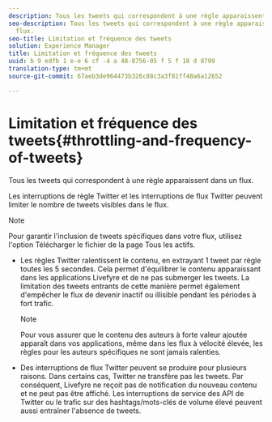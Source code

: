 ```yaml
---
description: Tous les tweets qui correspondent à une règle apparaissent dans un flux.
seo-description: Tous les tweets qui correspondent à une règle apparaissent dans un
  flux.
seo-title: Limitation et fréquence des tweets
solution: Experience Manager
title: Limitation et fréquence des tweets
uuid: b 9 edfb 1 e-e 6 cf -4 a 48-8756-05 f 5 f 18 d 8799
translation-type: tm+mt
source-git-commit: 67aeb3de964473b326c88c3a3f81ff48a6a12652

---
```



# Limitation et fréquence des tweets{#throttling-and-frequency-of-tweets}

Tous les tweets qui correspondent à une règle apparaissent dans un flux.

Les interruptions de règle Twitter et les interruptions de flux Twitter peuvent limiter le nombre de tweets visibles dans le flux.

>[!NOTE]
>
>Pour garantir l'inclusion de tweets spécifiques dans votre flux, utilisez l'option Télécharger le fichier de la page Tous les actifs.

* Les règles Twitter ralentissent le contenu, en extrayant 1 tweet par règle toutes les 5 secondes. Cela permet d'équilibrer le contenu apparaissant dans les applications Livefyre et de ne pas submerger les tweets. La limitation des tweets entrants de cette manière permet également d'empêcher le flux de devenir inactif ou illisible pendant les périodes à fort trafic.

   >[!NOTE]
   >
   >Pour vous assurer que le contenu des auteurs à forte valeur ajoutée apparaît dans vos applications, même dans les flux à vélocité élevée, les règles pour les auteurs spécifiques ne sont jamais ralenties.

* Des interruptions de flux Twitter peuvent se produire pour plusieurs raisons. Dans certains cas, Twitter ne transfère pas les tweets. Par conséquent, Livefyre ne reçoit pas de notification du nouveau contenu et ne peut pas être affiché. Les interruptions de service des API de Twitter ou le trafic sur des hashtags/mots-clés de volume élevé peuvent aussi entraîner l'absence de tweets.

